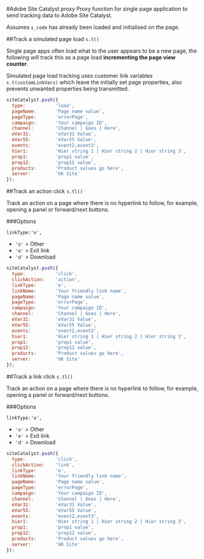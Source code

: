 #Adobe Site Catalyst proxy
Proxy function for single page application to send tracking data to Adobe Site Catalyst.  

Assumes `s_code` has already been loaded and initialised on the page.  

##Track a simulated page load `s.t()`

Single page apps often load what to the user appears to be a new page, the following will track this as a page load **incrementing the page view counter**.

Simulated page load tracking uses customer link variables `s.t(customLinkVars)` which leave the initially set page properties, also prevents unwanted properties being transmitted.

````javascript
siteCatalyst.push({
  type:           'load',
  pageName:       'Page name value', 
  pageType:       'errorPage',
  campaign:       'Your campaign ID',
  channel:        'Channel | Goes | Here', 
  eVar31:         'eVar31 Value',
  eVar55:         'eVar55 Value',
  events:         'event2,event3',
  hier1:          'Hier string 1 | Hier string 2 | Hier string 3',
  prop1:          'prop1 value',
  prop12:         'prop12 value',
  products:       'Product values go here',
  server:         'UK Site' 
});
````

##Track an action click `s.tl()`

Track an action on a page where there is no hyperlink to follow, for example, opening a panel or forward/next buttons.

###Options

`linkType:'o',` 

* `'o'` > Other
* `'e'` > Exit link
* `'d'` > Download

````javascript
siteCatalyst.push({
  type:           'click',
  clickAction:    'action',
  linkType:       'o',
  linkName:       'Your friendly link name', 
  pageName:       'Page name value', 
  pageType:       'errorPage',
  campaign:       'Your campaign ID',
  channel:        'Channel | Goes | Here', 
  eVar31:         'eVar31 Value',
  eVar55:         'eVar55 Value',
  events:         'event2,event3',
  hier1:          'Hier string 1 | Hier string 2 | Hier string 3', 
  prop1:          'prop1 value',
  prop12:         'prop12 value',
  products:       'Product values go here',
  server:         'UK Site' 
});

````
##Track a link click `s.tl()`

Track an action on a page where there is no hyperlink to follow, for example, opening a panel or forward/next buttons.

###Options

`linkType:'o',` 

* `'o'` > Other
* `'e'` > Exit link
* `'d'` > Download

````javascript
siteCatalyst.push({
  type:           'click',
  clickAction:    'link',
  linkType:       'o',
  linkName:       'Your friendly link name', 
  pageName:       'Page name value', 
  pageType:       'errorPage',
  campaign:       'Your campaign ID',
  channel:        'Channel | Goes | Here', 
  eVar31:         'eVar31 Value',
  eVar55:         'eVar55 Value',
  events:         'event2,event3',
  hier1:          'Hier string 1 | Hier string 2 | Hier string 3', 
  prop1:          'prop1 value',
  prop12:         'prop12 value',
  products:       'Product values go here',
  server:         'UK Site' 
});
````

